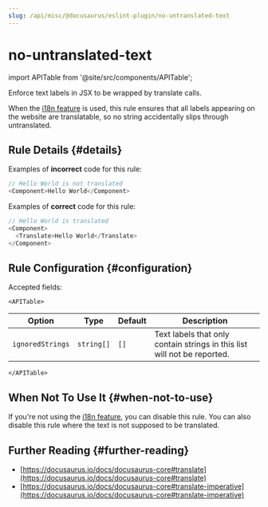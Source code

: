 ```yaml
---
slug: /api/misc/@docusaurus/eslint-plugin/no-untranslated-text
---
```


# no-untranslated-text

import APITable from '@site/src/components/APITable';

Enforce text labels in JSX to be wrapped by translate calls.

When the [i18n feature](../../../i18n/i18n-introduction.md) is used, this rule ensures that all labels appearing on the website are translatable, so no string accidentally slips through untranslated.

## Rule Details \{#details}

Examples of **incorrect** code for this rule:

```js
// Hello World is not translated
<Component>Hello World</Component>
```

Examples of **correct** code for this rule:

```js
// Hello World is translated
<Component>
  <Translate>Hello World</Translate>
</Component>
```

## Rule Configuration \{#configuration}

Accepted fields:

```mdx-code-block
<APITable>
```

| Option           | Type       | Default | Description                                                              |
| ---------------- | ---------- | ------- | ------------------------------------------------------------------------ |
| `ignoredStrings` | `string[]` | `[]`    | Text labels that only contain strings in this list will not be reported. |

```mdx-code-block
</APITable>
```

## When Not To Use It \{#when-not-to-use}

If you're not using the [i18n feature](../../../i18n/i18n-introduction.md), you can disable this rule. You can also disable this rule where the text is not supposed to be translated.

## Further Reading \{#further-reading}

- [https://docusaurus.io/docs/docusaurus-core#translate](https://docusaurus.io/docs/docusaurus-core#translate)
- [https://docusaurus.io/docs/docusaurus-core#translate-imperative](https://docusaurus.io/docs/docusaurus-core#translate-imperative)
